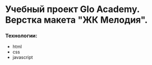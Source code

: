 # Учебный проект Glo Academy. Верстка макета "ЖК Мелодия".

### Технологии:
- html
- css
- javascript
